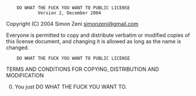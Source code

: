         DO WHAT THE FUCK YOU WANT TO PUBLIC LICENSE
                Version 2, December 2004

Copyright (C) 2004 Simon Zeni <simonzeni@gmail.com>

Everyone is permitted to copy and distribute verbatim or modified
copies of this license document, and changing it is allowed as long
as the name is changed.

        DO WHAT THE FUCK YOU WANT TO PUBLIC LICENSE
TERMS AND CONDITIONS FOR COPYING, DISTRIBUTION AND MODIFICATION

0. You just DO WHAT THE FUCK YOU WANT TO.
